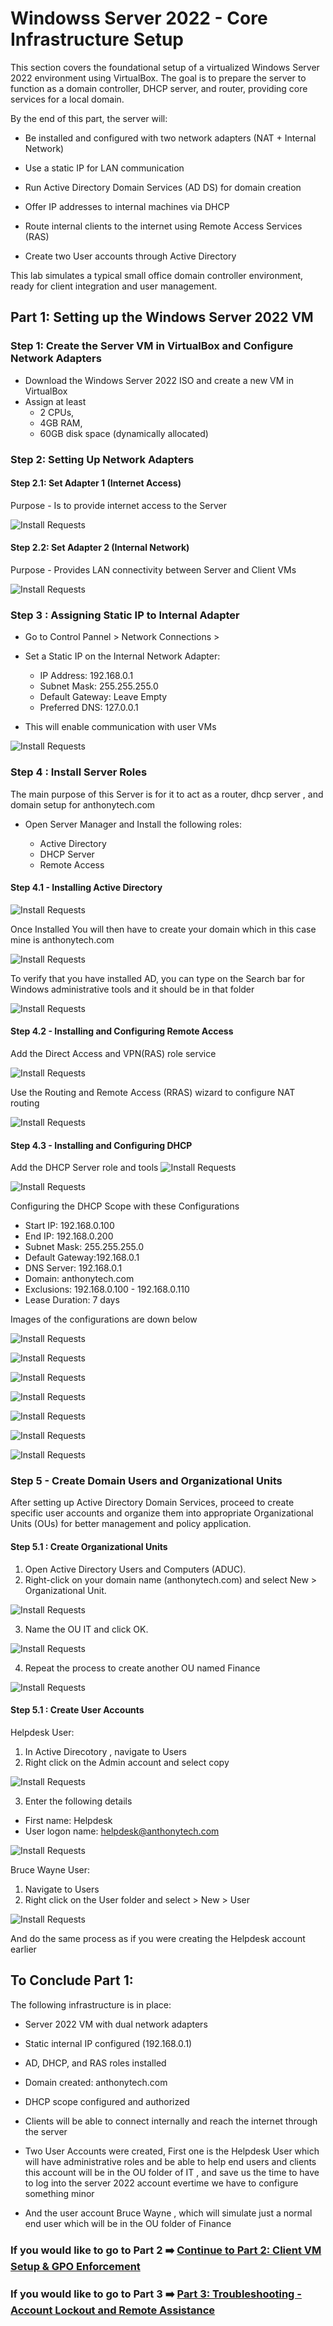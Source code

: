 # Windowss Server 2022 - Core Infrastructure Setup
This section covers the foundational setup of a virtualized Windows Server 2022 environment using VirtualBox. The goal is to prepare the server to function as a domain controller, DHCP server, and router, providing core services for a local domain.

By the end of this part, the server will:
- Be installed and configured with two network adapters (NAT + Internal Network)

- Use a static IP for LAN communication

- Run Active Directory Domain Services (AD DS) for domain creation

- Offer IP addresses to internal machines via DHCP

- Route internal clients to the internet using Remote Access Services (RAS)

- Create two User accounts through Active Directory 

This lab simulates a typical small office domain controller environment, ready for client integration and user management.



##  Part 1: Setting up the Windows Server 2022 VM

### Step 1: Create the Server VM in VirtualBox and Configure Network Adapters 
- Download the Windows Server 2022 ISO and create a new VM in VirtualBox
- Assign at least
   - 2 CPUs,
   - 4GB RAM,
   - 60GB disk space (dynamically allocated)

### Step 2: Setting Up Network Adapters

#### Step 2.1: Set Adapter 1 (Internet Access)

Purpose - Is to provide internet access to the Server

![Install Requests](./ad_prj/part1.png)


#### Step 2.2: Set Adapter 2 (Internal Network) 

Purpose - Provides LAN connectivity between Server and Client VMs

![Install Requests](./ad_prj/part2.png)


### Step 3 : Assigning Static IP to Internal Adapter

- Go to Control Pannel > Network Connections > 
- Set a Static IP on the Internal Network Adapter:
  
     - IP Address: 192.168.0.1
     - Subnet Mask: 255.255.255.0
     - Default Gateway: Leave Empty
     - Preferred DNS: 127.0.0.1

- This will enable communication with user VMs

![Install Requests](./ad_prj/x_internal.png)


### Step 4 : Install Server Roles 

The main purpose of this Server is for it to act as a router, dhcp server , and domain setup for anthonytech.com

- Open Server Manager and Install the following roles:
  
    - Active Directory
    - DHCP Server
    - Remote Access

#### Step 4.1 - Installing Active Directory

![Install Requests](./ad_prj/activedirectorydownload.png)

Once Installed You will then have to create your domain which in this case mine is anthonytech.com 

![Install Requests](./ad_prj/creatingdomain.png)

To verify that you have installed AD, you can type on the Search bar for Windows administrative tools and it should be in that folder 

![Install Requests](./ad_prj/ADinstalled.png)



#### Step 4.2 - Installing and Configuring Remote Access 

Add the Direct Access and VPN(RAS) role service 

![Install Requests](./ad_prj/RASinstalaltion.png)


Use the Routing and Remote Access (RRAS) wizard to configure NAT routing

![Install Requests](./ad_prj/configurenat.png)


#### Step 4.3 - Installing and Configuring DHCP 

Add the DHCP Server role and tools 
![Install Requests](./ad_prj/installDHCP.png)



![Install Requests](./ad_prj/setupDHCP.png)

Configuring the DHCP Scope with these Configurations

- Start IP:       192.168.0.100
- End IP:         192.168.0.200
- Subnet Mask:    255.255.255.0
- Default Gateway:192.168.0.1
- DNS Server:     192.168.0.1
- Domain:         anthonytech.com
- Exclusions:     192.168.0.100 - 192.168.0.110
- Lease Duration: 7 days

Images of the configurations are down below 


![Install Requests](./ad_prj/iprange.png)



![Install Requests](./ad_prj/DHCPexclusions.png)



![Install Requests](./ad_prj/DG.png)




![Install Requests](./ad_prj/DNS.png)



![Install Requests](./ad_prj/LeastDuration.png)



![Install Requests](./ad_prj/Authorize.png)



![Install Requests](./ad_prj/DHCPactivated.png)


### Step 5 - Create Domain Users and Organizational Units 

After setting up Active Directory Domain Services, proceed to create specific user accounts and organize them into appropriate Organizational Units (OUs) for better management and policy application.


#### Step 5.1 : Create Organizational Units 

1. Open Active Directory Users and Computers (ADUC).
2. Right-click on your domain name (anthonytech.com) and select New > Organizational Unit.

![Install Requests](./ad_prj/f14.png)


3. Name the OU IT and click OK.

![Install Requests](./ad_prj/f15.png)


4. Repeat the process to create another OU named Finance


![Install Requests](./ad_prj/f16.png)


#### Step 5.1 : Create User Accounts
Helpdesk User:

1. In Active Direcotory , navigate to Users
2. Right click on the Admin account and select copy

![Install Requests](./ad_prj/f11.png)

3. Enter the following details 
  - First name: Helpdesk
  - User logon name: helpdesk@anthonytech.com

![Install Requests](./ad_prj/f12.png)



Bruce Wayne User: 
1. Navigate to Users 
2. Right click on the User folder and select > New > User

![Install Requests](./ad_prj/f13.png)

And do the same process as if you were creating the Helpdesk account earlier


## To Conclude Part 1: 

The following infrastructure is in place:

- Server 2022 VM with dual network adapters

- Static internal IP configured (192.168.0.1)

- AD, DHCP, and RAS roles installed

- Domain created: anthonytech.com

- DHCP scope configured and authorized

- Clients will be able to connect internally and reach the internet through the server

- Two User Accounts were created, First one is the Helpdesk User which will have administrative roles and be able to help end users and clients this account will be in the OU folder of IT , and save us the time to have to log into the server 2022 account evertime we have to configure something minor

- And the user account Bruce Wayne , which will simulate just a normal end user which will be in the OU folder of Finance


### If you would like to go to Part 2 ➡️ [Continue to Part 2: Client VM Setup & GPO Enforcement](https://github.com/anthonydiazz/ClientVMs)



### If you would like to go to Part 3 ➡️ [Part 3: Troubleshooting - Account Lockout and Remote Assistance](https://github.com/anthonydiazz/ClientTroubleshooting)





